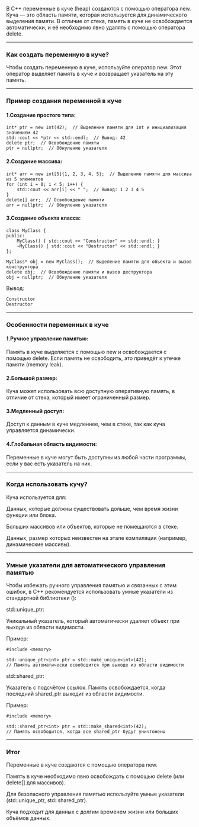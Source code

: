 В C++ переменные в куче (heap) создаются с помощью оператора new. Куча — это область памяти, которая используется для динамического выделения памяти. В отличие от стека, память в куче не освобождается автоматически, и её необходимо явно удалять с помощью оператора delete.
________________________________________________________________________________
### Как создать переменную в куче?
Чтобы создать переменную в куче, используйте оператор new. Этот оператор выделяет память в куче и возвращает указатель на эту память.
________________________________________________________________________________
### Пример создания переменной в куче
#### 1.Создание простого типа:

```
int* ptr = new int(42);  // Выделение памяти для int и инициализация значением 42
std::cout << *ptr << std::endl;  // Вывод: 42
delete ptr;  // Освобождение памяти
ptr = nullptr;  // Обнуление указателя
```
#### 2.Создание массива:

```
int* arr = new int[5]{1, 2, 3, 4, 5};  // Выделение памяти для массива из 5 элементов
for (int i = 0; i < 5; i++) {
    std::cout << arr[i] << " ";  // Вывод: 1 2 3 4 5
}
delete[] arr;  // Освобождение памяти
arr = nullptr;  // Обнуление указателя
```
#### 3.Создание объекта класса:

```
class MyClass {
public:
    MyClass() { std::cout << "Constructor" << std::endl; }
    ~MyClass() { std::cout << "Destructor" << std::endl; }
};

MyClass* obj = new MyClass();  // Выделение памяти для объекта и вызов конструктора
delete obj;  // Освобождение памяти и вызов деструктора
obj = nullptr;  // Обнуление указателя
```
Вывод:

```
Constructor
Destructor
```
________________________________________________________________________________
### Особенности переменных в куче
#### 1.Ручное управление памятью:

Память в куче выделяется с помощью new и освобождается с помощью delete. Если память не освободить, это приведёт к утечке памяти (memory leak).

#### 2.Большой размер:

Куча может использовать всю доступную оперативную память, в отличие от стека, который имеет ограниченный размер.

#### 3.Медленный доступ:

Доступ к данным в куче медленнее, чем в стеке, так как куча управляется динамически.

#### 4.Глобальная область видимости:

Переменные в куче могут быть доступны из любой части программы, если у вас есть указатель на них.
________________________________________________________________________________
### Когда использовать кучу?
Куча используется для:

Данных, которые должны существовать дольше, чем время жизни функции или блока.

Больших массивов или объектов, которые не помещаются в стеке.

Данных, размер которых неизвестен на этапе компиляции (например, динамические массивы).
________________________________________________________________________________
### Умные указатели для автоматического управления памятью
Чтобы избежать ручного управления памятью и связанных с этим ошибок, в C++ рекомендуется использовать умные указатели из стандартной библиотеки (<memory>):

std::unique_ptr:

Уникальный указатель, который автоматически удаляет объект при выходе из области видимости.

Пример:

```
#include <memory>

std::unique_ptr<int> ptr = std::make_unique<int>(42);
// Память автоматически освободится при выходе из области видимости
```
std::shared_ptr:


Указатель с подсчётом ссылок. Память освобождается, когда последний shared_ptr выходит из области видимости.

Пример:

```
#include <memory>

std::shared_ptr<int> ptr = std::make_shared<int>(42);
// Память освободится, когда все shared_ptr будут уничтожены
```
________________________________________________________________________________
###  Итог
Переменные в куче создаются с помощью оператора new.

Память в куче необходимо явно освобождать с помощью delete (или delete[] для массивов).

Для безопасного управления памятью используйте умные указатели (std::unique_ptr, std::shared_ptr).

Куча подходит для данных с долгим временем жизни или больших объёмов данных.
